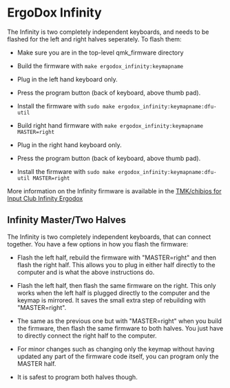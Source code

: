 # ErgoDox Infinity

The Infinity is two completely independent keyboards, and needs to be flashed
for the left and right halves seperately.  To flash them:

  - Make sure you are in the top-level qmk_firmware directory

  - Build the firmware with `make ergodox_infinity:keymapname`

  - Plug in the left hand keyboard only.

  - Press the program button (back of keyboard, above thumb pad).

  - Install the firmware with `sudo make ergodox_infinity:keymapname:dfu-util`

  - Build right hand firmware with `make ergodox_infinity:keymapname MASTER=right`

  - Plug in the right hand keyboard only.

  - Press the program button (back of keyboard, above thumb pad).

  - Install the firmware with `sudo make ergodox_infinity:keymapname:dfu-util MASTER=right`

More information on the Infinity firmware is available in the [TMK/chibios for
Input Club Infinity Ergodox](https://github.com/fredizzimo/infinity_ergodox/blob/master/README.md)

## Infinity Master/Two Halves

The Infinity is two completely independent keyboards, that can connect together.
You have a few options in how you flash the firmware:

- Flash the left half, rebuild the firmware with "MASTER=right" and then flash
  the right half.  This allows you to plug in either half directly to the
  computer and is what the above instructions do.

- Flash the left half, then flash the same firmware on the right.  This only
  works when the left half is plugged directly to the computer and the keymap
  is mirrored.  It saves the small extra step of rebuilding with
  "MASTER=right".

- The same as the previous one but with "MASTER=right" when you build the
  firmware, then flash the same firmware to both halves.  You just have to
  directly connect the right half to the computer.

- For minor changes such as changing only the keymap without having updated
  any part of the firmware code itself, you can program only the MASTER half.

- It is safest to program both halves though.
